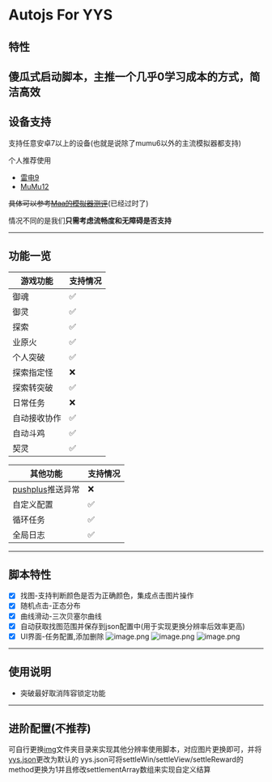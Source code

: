 # Autojs For YYS
## 特性
傻瓜式启动脚本，主推一个几乎0学习成本的方式，简洁高效
---
## 设备支持
支持任意安卓7以上的设备(也就是说除了mumu6以外的主流模拟器都支持)

个人推荐使用
- [雷电9](https://www.ldmnq.com/) 
- [MuMu12](https://mumu.163.com/)

~~具体可以参考[Maa的模拟器测评](https://maa.plus/docs/1.3-%E6%A8%A1%E6%8B%9F%E5%99%A8%E6%94%AF%E6%8C%81.html)~~(已经过时了)

情况不同的是我们**只需考虑流畅度和无障碍是否支持**

---

## 功能一览
| 游戏功能 | 支持情况 |
| ----|----------|
| 御魂|✅|
| 御灵|✅|
| 探索|✅|
| 业原火|✅|
| 个人突破|✅|
| 探索指定怪|❌|
| 探索转突破|✅|
| 日常任务 |❌|
| 自动接收协作 |✅|
| 自动斗鸡 |✅|
| 契灵 |✅|

|其他功能|支持情况|
|-------|--------|
|[pushplus](https://www.pushplus.plus/)推送异常|❌|
|自定义配置|✅|
|循环任务|✅|
|全局日志|✅|

---

## 脚本特性
- [x] 找图-支持判断颜色是否为正确颜色，集成点击图片操作
- [x] 随机点击-正态分布 
- [x] 曲线滑动-三次贝塞尔曲线
- [x] 自动获取找图范围并保存到json配置中(用于实现更换分辨率后效率更高)
- [x] UI界面-任务配置,添加删除
![image.png](https://s2.loli.net/2023/06/03/7EzBDcJHvWTASQt.png)
![image.png](https://s2.loli.net/2023/06/03/rHQ8Fj24WobEvct.png)
![image.png](https://s2.loli.net/2023/06/03/Lj7ihG6t2qCnPuw.png)

---

## 使用说明
<!-- 启动前检查根目录是否存在insider文件夹，并包含img文件夹以及yys.json -->
- 突破最好取消阵容锁定功能

---

## 进阶配置(不推荐)
可自行更换[img](img/)文件夹目录来实现其他分辨率使用脚本，对应图片更换即可，并将[yys.json](yys.json)更改为默认的
yys.json可将settleWin/settleView/settleReward的method更换为1并且修改settlementArray数组来实现自定义结算